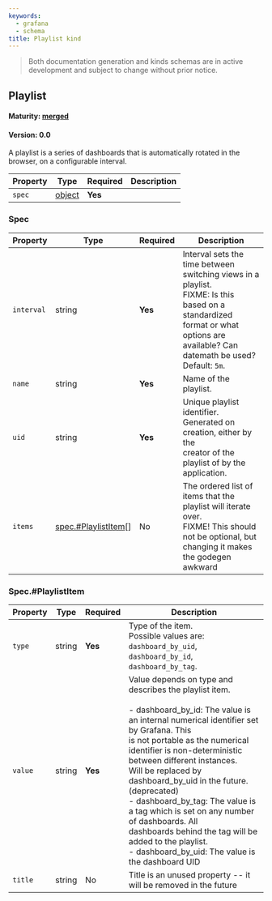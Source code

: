 ```yaml
---
keywords:
  - grafana
  - schema
title: Playlist kind
---
```

> Both documentation generation and kinds schemas are in active development and subject to change without prior notice.

## Playlist

#### Maturity: [merged](../../../maturity/#merged)
#### Version: 0.0

A playlist is a series of dashboards that is automatically rotated in the browser, on a configurable interval.

| Property | Type            | Required | Description |
|----------|-----------------|----------|-------------|
| `spec`   | [object](#spec) | **Yes**  |             |

### Spec

| Property   | Type                                        | Required | Description                                                                                                                                                                         |
|------------|---------------------------------------------|----------|-------------------------------------------------------------------------------------------------------------------------------------------------------------------------------------|
| `interval` | string                                      | **Yes**  | Interval sets the time between switching views in a playlist.<br/>FIXME: Is this based on a standardized format or what options are available? Can datemath be used? Default: `5m`. |
| `name`     | string                                      | **Yes**  | Name of the playlist.                                                                                                                                                               |
| `uid`      | string                                      | **Yes**  | Unique playlist identifier. Generated on creation, either by the<br/>creator of the playlist of by the application.                                                                 |
| `items`    | [spec.#PlaylistItem](#spec.#playlistitem)[] | No       | The ordered list of items that the playlist will iterate over.<br/>FIXME! This should not be optional, but changing it makes the godegen awkward                                    |

### Spec.#PlaylistItem

| Property | Type   | Required | Description                                                                                                                                                                                                                                                                                                                                                                                                                                                                                                                                     |
|----------|--------|----------|-------------------------------------------------------------------------------------------------------------------------------------------------------------------------------------------------------------------------------------------------------------------------------------------------------------------------------------------------------------------------------------------------------------------------------------------------------------------------------------------------------------------------------------------------|
| `type`   | string | **Yes**  | Type of the item.<br/>Possible values are: `dashboard_by_uid`, `dashboard_by_id`, `dashboard_by_tag`.                                                                                                                                                                                                                                                                                                                                                                                                                                           |
| `value`  | string | **Yes**  | Value depends on type and describes the playlist item.<br/><br/> - dashboard_by_id: The value is an internal numerical identifier set by Grafana. This<br/> is not portable as the numerical identifier is non-deterministic between different instances.<br/> Will be replaced by dashboard_by_uid in the future. (deprecated)<br/> - dashboard_by_tag: The value is a tag which is set on any number of dashboards. All<br/> dashboards behind the tag will be added to the playlist.<br/> - dashboard_by_uid: The value is the dashboard UID |
| `title`  | string | No       | Title is an unused property -- it will be removed in the future                                                                                                                                                                                                                                                                                                                                                                                                                                                                                 |


